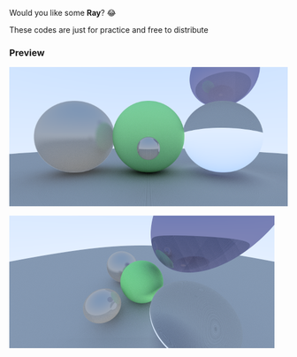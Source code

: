 Would you like some **Ray**? :joy:

These codes are just for practice and free to distribute

### Preview

![Preview Image](https://raw.githubusercontent.com/Phosphorus15/RayTracer/master/preview.png)

![Preview Image](https://raw.githubusercontent.com/Phosphorus15/RayTracer/master/camera_preview.png)
